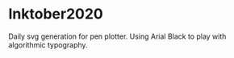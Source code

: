 # Inktober2020
 Daily svg generation for pen plotter. Using Arial Black to play with algorithmic typography.
